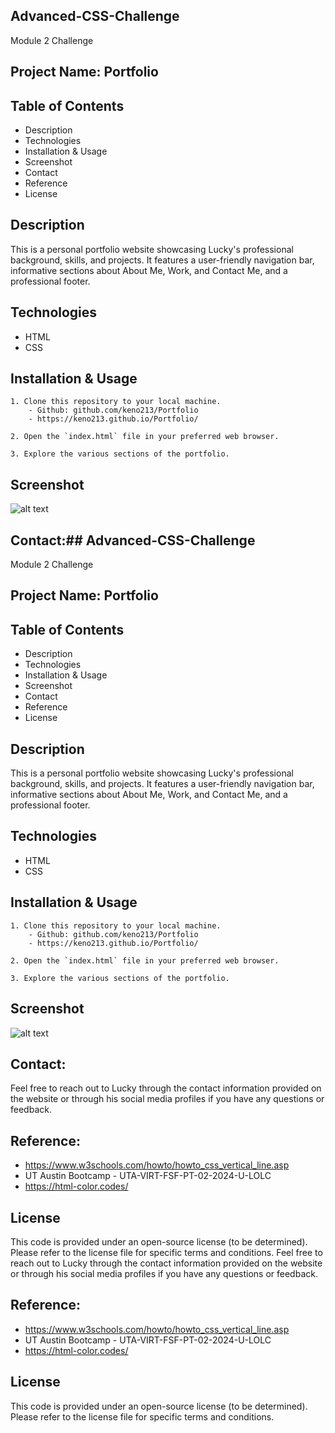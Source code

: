 ## Advanced-CSS-Challenge
Module 2 Challenge


## Project Name: Portfolio

## Table of Contents
- Description
- Technologies
- Installation & Usage
- Screenshot
- Contact
- Reference
- License

## Description
This is a personal portfolio website showcasing Lucky's professional background, skills, and projects. It features a user-friendly navigation bar, informative sections about About Me, Work, and Contact Me, and a professional footer.

## Technologies
- HTML
- CSS


## Installation & Usage
    1. Clone this repository to your local machine.
        - Github: github.com/keno213/Portfolio
        - https://keno213.github.io/Portfolio/

    2. Open the `index.html` file in your preferred web browser.

    3. Explore the various sections of the portfolio.
## Screenshot
![alt text](image/screenshot.png)

## Contact:## Advanced-CSS-Challenge
Module 2 Challenge


## Project Name: Portfolio

## Table of Contents
- Description
- Technologies
- Installation & Usage
- Screenshot
- Contact
- Reference
- License

## Description
This is a personal portfolio website showcasing Lucky's professional background, skills, and projects. It features a user-friendly navigation bar, informative sections about About Me, Work, and Contact Me, and a professional footer.

## Technologies
- HTML
- CSS


## Installation & Usage
    1. Clone this repository to your local machine.
        - Github: github.com/keno213/Portfolio
        - https://keno213.github.io/Portfolio/

    2. Open the `index.html` file in your preferred web browser.

    3. Explore the various sections of the portfolio.
## Screenshot
![alt text](image/screenshot.png)

## Contact:
Feel free to reach out to Lucky through the contact information provided on the website or through his social media profiles if you have any questions or feedback.

## Reference:
 - https://www.w3schools.com/howto/howto_css_vertical_line.asp
 - UT Austin Bootcamp - UTA-VIRT-FSF-PT-02-2024-U-LOLC
 - https://html-color.codes/

## License
This code is provided under an open-source license (to be determined). Please refer to the license file for specific terms and conditions.
Feel free to reach out to Lucky through the contact information provided on the website or through his social media profiles if you have any questions or feedback.

## Reference:
 - https://www.w3schools.com/howto/howto_css_vertical_line.asp
 - UT Austin Bootcamp - UTA-VIRT-FSF-PT-02-2024-U-LOLC
 - https://html-color.codes/

## License
This code is provided under an open-source license (to be determined). Please refer to the license file for specific terms and conditions.